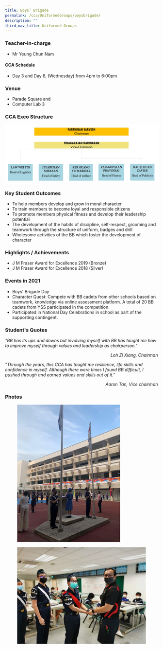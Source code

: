 ```yaml
---
title: Boys’ Brigade
permalink: /cca/UniformedGroups/boysbrigade/
description: ""
third_nav_title: Uniformed Groups
---
```

### Teacher-in-charge	
* Mr Yeung Chun Nam

#### CCA Schedule	
* Day 3 and Day 8, (Wednesday) from 4pm to 6:00pm

### Venue
* Parade Square and 
* Computer Lab 3

### CCA Exco Structure

![](/images/StudDevelopment/CCAs/UniformedGroups/BoysBrigade/Boys%20Brigade.jpeg)

### Key Student Outcomes

* To help members develop and grow in moral character
* To train members to become loyal and responsible citizens
* To promote members physical fitness and develop their leadership potential
* The development of the habits of discipline, self-respect, grooming and teamwork through the structure of uniform, badges and drill
* Wholesome activities of the BB which foster the development of character

### Highlights / Achievements

* J M Fraser Award for Excellence 2019 (Bronze)
* J M Fraser Award for Excellence 2018 (Silver)

### Events in 2021

* Boys' Brigade Day
* Character Quest: Compete with BB cadets from other schools based on teamwork, knowledge via online assessment platform. A total of 20 BB cadets from YSS participated in the competition.
* Participated in National Day Celebrations in school as part of the supporting contingent.

### Student's Quotes

<em>"BB has its ups and downs but involving myself with BB has taught me how to improve myself through values and leadership as chairperson."</em>
<div style="text-align: right;"><em>Loh Zi Xiang, Chairman</em></div>


<em>"Through the years, this CCA has taught me resilience, life skills and confidence in myself. Although there were times I found BB difficult, I pushed through and earned values and skills out of it."</em>
<div style="text-align: right;"><em>Aaron Tan, Vice chairman</em></div>


### Photos

<figure><img src="/images/StudDevelopment/CCAs/UniformedGroups/BoysBrigade/bb_1.jpg" style="width:80%"></figure>

<figure><img src="/images/StudDevelopment/CCAs/UniformedGroups/BoysBrigade/bb_2.jpg"></figure>